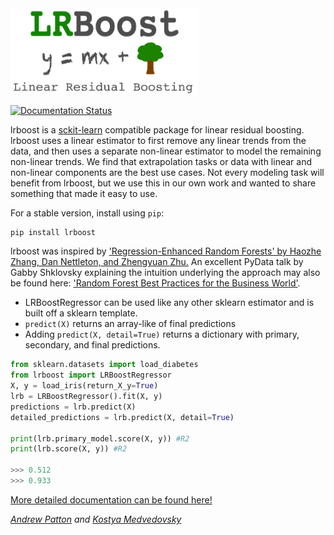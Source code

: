 <img src=https://github.com/anpatton/lrboost/blob/main/doc/images/lrboost.png width=300>

[![Documentation Status](https://readthedocs.org/projects/lrboost/badge/?version=latest)](https://lrboost.readthedocs.org)

lrboost is a [sckit-learn](https://scikit-learn.org/) compatible package for linear residual boosting. lrboost uses a linear estimator to first remove any linear trends from the data, and then uses a separate non-linear estimator to model the remaining non-linear trends. We find that extrapolation tasks or data with linear and non-linear components are the best use cases. Not every modeling task will benefit from lrboost, but we use this in our own work and wanted to share something that made it easy to use.  

For a stable version, install using ``pip``:

```python
pip install lrboost
```

lrboost was inspired by ['Regression-Enhanced Random Forests' by Haozhe Zhang, Dan Nettleton, and Zhengyuan Zhu.](https://arxiv.org/abs/1904.10416v1) An excellent PyData talk by Gabby Shklovsky explaining the intuition underlying the approach may also be found here: ['Random Forest Best Practices for the Business World'](https://youtu.be/E7VLE-U07x0?t=341).

* LRBoostRegressor can be used like any other sklearn estimator and is built off a sklearn template.
* ``predict(X)`` returns an array-like of final predictions
* Adding ``predict(X, detail=True)`` returns a dictionary with primary, secondary, and final predictions.


```python
from sklearn.datasets import load_diabetes
from lrboost import LRBoostRegressor
X, y = load_iris(return_X_y=True)
lrb = LRBoostRegressor().fit(X, y)
predictions = lrb.predict(X)
detailed_predictions = lrb.predict(X, detail=True)

print(lrb.primary_model.score(X, y)) #R2
print(lrb.score(X, y)) #R2

>>> 0.512
>>> 0.933
```

[More detailed documentation can be found here!](https://lrboost.readthedocs.io/en/latest/) 

*[Andrew Patton](https://twitter.com/anpatt7) and [Kostya Medvedovsky](https://twitter.com/kmedved)*
